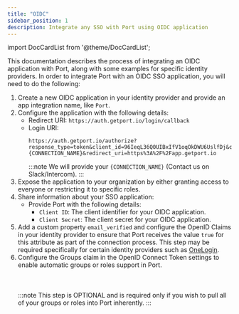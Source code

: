```yaml
---
title: "OIDC"
sidebar_position: 1
description: Integrate any SSO with Port using OIDC application
---
```




import DocCardList from '@theme/DocCardList';

This documentation describes the process of integrating an OIDC application with Port, along with some examples for specific identity providers.
In order to integrate Port with an OIDC SSO application, you will need to do the following:

1. Create a new OIDC application in your identity provider and provide an app integration name, like `Port`.
2. Configure the application with the following details:
   - Redirect URI: `https://auth.getport.io/login/callback`
   - Login URI: 
     ````text showLineNumbers
     https://auth.getport.io/authorize?response_type=token&client_id=96IeqL36Q0UIBxIfV1oqOkDWU6UslfDj&connection={CONNECTION_NAME}&redirect_uri=https%3A%2F%2Fapp.getport.io
     ````
     :::note
     We will provide your `{CONNECTION_NAME}` (Contact us on Slack/Intercom).
     :::
3. Expose the application to your organization by either granting access to everyone or restricting it to specific roles.
4. Share information about your SSO application:
   - Provide Port with the following details:
   	 - `Client ID`: The client identifier for your OIDC application.
   	 - `Client Secret`: The client secret for your OIDC application.
5. Add a custom property `email_verified` and configure the OpenID Claims in your identity provider to ensure that Port receives the value `true` for this attribute as part of the connection process. This step may be required specifically for certain identity providers such as [OneLogin](/sso-rbac/sso-providers/oidc/onelogin.md#step-4-add-email_verified-custom-property-to-all-users).
6. Configure the Groups claim in the OpenID Connect Token settings to enable automatic groups or roles support in Port.<br></br><br></br>
   :::note
   This step is OPTIONAL and is required only if you wish to pull all of your groups or roles into Port inherently.
   :::   
<br></br>
<DocCardList/>

